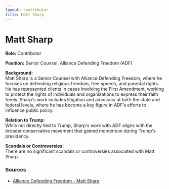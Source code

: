 ```yaml
---
layout: contributor  
title: Matt Sharp
---
```


# Matt Sharp

**Role:** Contributor

**Position:** Senior Counsel, Alliance Defending Freedom (ADF)

**Background:**  
Matt Sharp is a Senior Counsel with Alliance Defending Freedom, where he focuses on defending religious freedom, free speech, and parental rights. He has represented clients in cases involving the First Amendment, working to protect the rights of individuals and organizations to express their faith freely. Sharp's work includes litigation and advocacy at both the state and federal levels, where he has become a key figure in ADF’s efforts to influence public policy.

**Relation to Trump:**  
While not directly tied to Trump, Sharp's work with ADF aligns with the broader conservative movement that gained momentum during Trump's presidency.

**Scandals or Controversies:**  
There are no significant scandals or controversies associated with Matt Sharp.

### Sources
- [Alliance Defending Freedom - Matt Sharp](https://adflegal.org/profile/matt-sharp)
